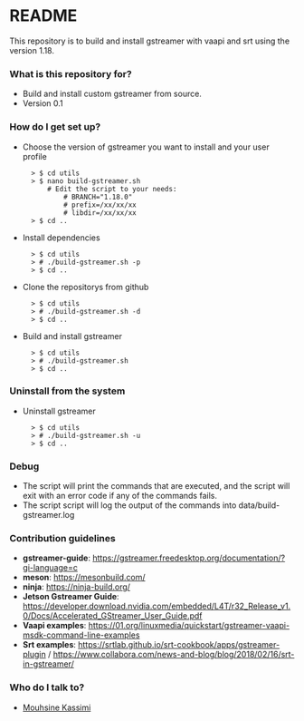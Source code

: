 # README #

This repository is to build and install gstreamer with vaapi and srt using the version 1.18.

### What is this repository for? ###

* Build and install custom gstreamer from source.
* Version 0.1

### How do I get set up? ###

* Choose the version of gstreamer you want to install and your user profile

        > $ cd utils
        > $ nano build-gstreamer.sh 
            # Edit the script to your needs: 
                # BRANCH="1.18.0"
                # prefix=/xx/xx/xx
                # libdir=/xx/xx/xx
        > $ cd ..

* Install dependencies
        
        > $ cd utils
        > # ./build-gstreamer.sh -p
        > $ cd ..

* Clone the repositorys from github
        
        > $ cd utils
        > # ./build-gstreamer.sh -d
        > $ cd ..

* Build and install gstreamer
        
        > $ cd utils
        > # ./build-gstreamer.sh 
        > $ cd ..

### Uninstall from the system ###

* Uninstall gstreamer
        
        > $ cd utils
        > # ./build-gstreamer.sh -u
        > $ cd ..

### Debug ###

* The script will print the commands that are executed, and the script will exit with an error code if any of the commands fails.
* The script script will log the output of the commands into data/build-gstreamer.log

### Contribution guidelines ###

* **gstreamer-guide**: https://gstreamer.freedesktop.org/documentation/?gi-language=c
* **meson**: https://mesonbuild.com/
* **ninja**: https://ninja-build.org/
* **Jetson Gstreamer Guide**: https://developer.download.nvidia.com/embedded/L4T/r32_Release_v1.0/Docs/Accelerated_GStreamer_User_Guide.pdf
* **Vaapi examples**: https://01.org/linuxmedia/quickstart/gstreamer-vaapi-msdk-command-line-examples
* **Srt examples**: https://srtlab.github.io/srt-cookbook/apps/gstreamer-plugin / https://www.collabora.com/news-and-blog/blog/2018/02/16/srt-in-gstreamer/

### Who do I talk to? ###

* [Mouhsine Kassimi](mouhsine98@gmail.com)

